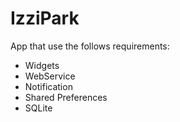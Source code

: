 # IzziPark
App that use the follows requirements:
- Widgets
- WebService
- Notification
- Shared Preferences
- SQLite
